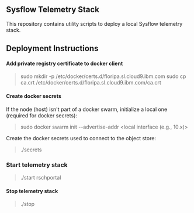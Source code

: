 ## Sysflow Telemetry Stack
This repository contains utility scripts to deploy a local Sysflow telemetry stack.

## Deployment Instructions

#### Add private registry certificate to docker client
> sudo mkdir -p /etc/docker/certs.d/floripa.sl.cloud9.ibm.com
> sudo cp ca.crt /etc/docker/certs.d/floripa.sl.cloud9.ibm.com/ca.crt

#### Create docker secrets
If the node (host) isn't part of a docker swarm, initialize a local one (required for docker secrets):
> sudo docker swarm init --advertise-addr <local interface (e.g., 10.x)>

Create the docker secrets used to connect to the object store:
> ./secrets

### Start telemetry stack 
> ./start rschportal 

#### Stop telemetry stack
> ./stop
